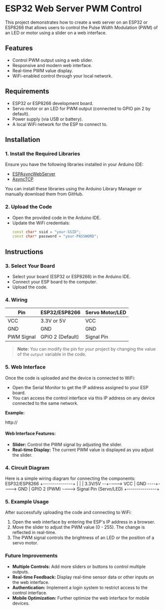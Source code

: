# ESP32 Web Server PWM Control

This project demonstrates how to create a web server on an ESP32 or ESP8266 that allows users to control the Pulse Width Modulation (PWM) of an LED or motor using a slider on a web interface.

## Features
- Control PWM output using a web slider.
- Responsive and modern web interface.
- Real-time PWM value display.
- WiFi-enabled control through your local network.

## Requirements
- ESP32 or ESP8266 development board.
- Servo motor or an LED for PWM output (connected to GPIO pin 2 by default).
- Power supply (via USB or battery).
- A local WiFi network for the ESP to connect to.

## Installation
### 1. Install the Required Libraries
Ensure you have the following libraries installed in your Arduino IDE:
- [ESPAsyncWebServer](https://github.com/me-no-dev/ESPAsyncWebServer)
- [AsyncTCP](https://github.com/me-no-dev/AsyncTCP)

You can install these libraries using the Arduino Library Manager or manually download them from GitHub.

### 2. Upload the Code
- Open the provided code in the Arduino IDE.
- Update the WiFi credentials:
  ```cpp
  const char* ssid = "your-SSID";
  const char* password = "your-PASSWORD";
## Instructions

### 3. Select Your Board

- Select your board (ESP32 or ESP8266) in the Arduino IDE.
- Connect your ESP board to the computer.
- Upload the code.

### 4. Wiring

| Pin        | ESP32/ESP8266   | Servo Motor/LED |
|------------|-----------------|-----------------|
| VCC        | 3.3V or 5V      | VCC             |
| GND        | GND             | GND             |
| PWM Signal | GPIO 2 (Default) | Signal Pin      |

> **Note:** You can modify the pin for your project by changing the value of the `output` variable in the code.

### 5. Web Interface

Once the code is uploaded and the device is connected to WiFi:
- Open the Serial Monitor to get the IP address assigned to your ESP board.
- You can access the control interface via this IP address on any device connected to the same network.

**Example:**

http://<your-esp-ip-address>

#### Web Interface Features:

- **Slider:** Control the PWM signal by adjusting the slider.
- **Real-time Display:** The current PWM value is displayed as you adjust the slider.

### 4. Circuit Diagram

Here is a simple wiring diagram for connecting the components:
    ESP32/ESP8266
   +---------------+
   |               |
   |     3.3V/5V --+----> VCC
   |        GND ----+----> GND
   |   GPIO 2 (PWM) ----> Signal Pin (Servo/LED)
   +---------------+

### 5. Example Usage

After successfully uploading the code and connecting to WiFi:

1. Open the web interface by entering the ESP's IP address in a browser.
2. Move the slider to adjust the PWM value (0 - 255). The change is reflected in real-time.
3. The PWM signal controls the brightness of an LED or the position of a servo motor.

### Future Improvements

- **Multiple Controls:** Add more sliders or buttons to control multiple outputs.
- **Real-time Feedback:** Display real-time sensor data or other inputs on the web interface.
- **Authentication:** Implement a login system to restrict access to the control interface.
- **Mobile Optimization:** Further optimize the web interface for mobile devices.


